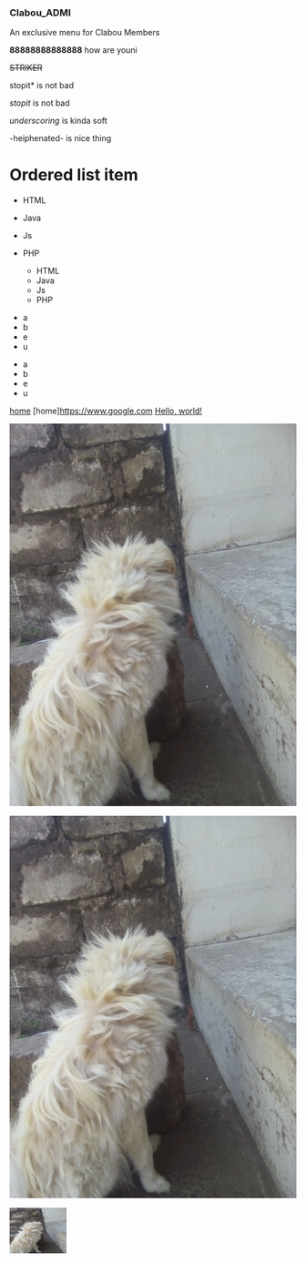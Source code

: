 ### Clabou_ADMI

An exclusive menu for Clabou Members

**88888888888888** how are youni

~~STRIKER~~

stopit* is not bad

*stopit* is not bad

_underscoring_ is kinda soft

-heiphenated- is nice thing


# Ordered list item


* HTML
* Java
* Js
* PHP

  * HTML 
  * Java 
  * Js 
  * PHP  

- a
- b
- e
- u

 + a
 + b
 + e
 + u
 
[home](https://www.google.com)
[home]<https://www.google.com>
<a href="https://www.google.com" target="https://www.google.com">Hello, world!</a>



![alt text](IMG_20180101_134539.jpg)



![alt text][logo]

[logo]: IMG_20180101_134539.jpg "logo"


<img src="IMG_20180101_134539.jpg" width="100" height="80"/>


